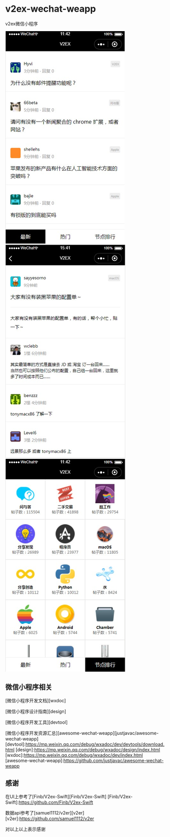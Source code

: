 # v2ex-wechat-weapp
v2ex微信小程序

![view1](https://github.com/Yunshan-Lew/v2ex/blob/master/image/view1.png)
![view2](https://github.com/Yunshan-Lew/v2ex/blob/master/image/view2.png)
![view3](https://github.com/Yunshan-Lew/v2ex/blob/master/image/view3.png)

## 微信小程序相关
[微信小程序开发文档][wxdoc]

[微信小程序设计指南][design]

[微信小程序开发工具][devtool]

[微信小程序开发资源汇总][awesome-wechat-weapp][justjavac/awesome-wechat-weapp]
[devtool]:https://mp.weixin.qq.com/debug/wxadoc/dev/devtools/download.html
[design]:https://mp.weixin.qq.com/debug/wxadoc/design/index.html
[wxdoc]:https://mp.weixin.qq.com/debug/wxadoc/dev/index.html
[awesome-wechat-weapp]:https://github.com/justjavac/awesome-wechat-weapp

## 感谢
在UI上参考了[Finb/V2ex-Swift][Finb/V2ex-Swift]
[Finb/V2ex-Swift]:https://github.com/Finb/V2ex-Swift

数据api参考了[samuel1112/v2er][v2er]
[v2er]:https://github.com/samuel1112/v2er

对以上以上表示感谢
